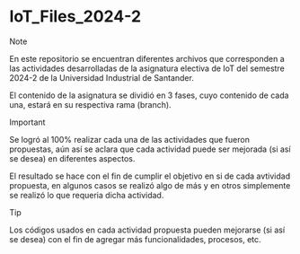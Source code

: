 # IoT_Files_2024-2

> [!NOTE]
> En este repositorio se encuentran diferentes archivos que corresponden a las actividades desarrolladas de la asignatura electiva de IoT del semestre 2024-2 de la Universidad Industrial de Santander.
> 
> El contenido de la asignatura se dividió en 3 fases, cuyo contenido de cada una, estará en su respectiva rama (branch).

> [!IMPORTANT]
> Se logró al 100% realizar cada una de las actividades que fueron propuestas, aún así se aclara que cada actividad puede ser mejorada (si así se desea) en diferentes aspectos.
> 
> El resultado se hace con el fin de cumplir el objetivo en si de cada avtividad propuesta, en algunos casos se realizó algo de más y en otros simplemente se realizó lo que requeria dicha actividad.

> [!TIP]
> Los códigos usados en cada actividad propuesta pueden mejorarse (si así se desea) con el fin de agregar más funcionalidades, procesos, etc.
